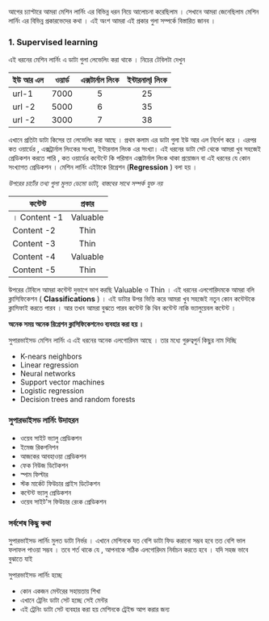 আগের চ্যাপ্টারে আমরা মেশিন লার্নিং এর বিভিন্ন ধরন নিয়ে আলোচনা করেছিলাম । সেখানে আমরা জেনেছিলাম মেশিন লার্নিং এর বিভিন্ন প্রকারভেদের কথা । এই অংশ আমরা এই প্রকার গুলা সম্পর্কে বিস্তারিত জানব ।

### 1. Supervised learning

এই ধরনের মেশিন লার্নিং এ ডাটা গুলা লেভেলিং করা থাকে । নিচের টেবিলটা দেখুন 

| ইউ আর এল | ওয়ার্ড | এক্সটার্নাল লিংক | ইন্টারনাল্l লিংক |
|-----------|:------------:|:-------------:|:-------:|
| url-1 | 7000| 5|25|
|url -2 | 5000 | 6 | 35|
|url -2 | 3000 | 7 | 38|

এখানে প্রতিটা ডাটা কিসের তা লেভেলিং করা আছে । প্রথম কলাম এর ডাটা গুলা ইউ আর এল নির্দেশ করে । এরপর কত ওয়ার্ডের , এক্সট্রার্নাল লিংকের সংখ্যা, ইন্টারনাল লিংক এর সংখ্যা। এই ধরনের ডাটা সেট থেকে আমরা খুব সহজেই প্রেডিকশন করতে পারি , কত ওয়ার্ডের কন্টেন্টে কি পরিমান এক্সটার্নাল লিংক থাকা প্রয়োজন বা এই ধরনের যে কোন সংখ্যাগত প্রেডিকশন । মেশিন লার্নিং এইটাকে রিগ্রেশন (**Regression** ) বলা হয় । 

*উপরের চার্টের তথ্য গুলা মুলত ডেমো ডাটা, বাস্তবের সাথে সম্পর্ক যুক্ত নয়* 

| কন্টেন্ট | প্রকার | 
|-----------|:------------:|
। Content -1 | Valuable|
|Content -2 | Thin |
|Content -3 | Thin |
|Content -4 | Valuable| |
|Content -5 | Thin |

উপরের টেবিলে আমরা কন্টেন্ট  দুভাগে ভাগ করছি  Valuable ও Thin । এই ধরনের এলগোরিদমকে আমরা বলি ক্লাসিফিকেশন ( **Classifications** ) । এই ডাটার উপর ভিত্তি করে আমরা খুব সহজেই নতুন কোন কন্টেন্টকে ক্লাসিফাই করতে পারব । আর তখন আমরা বুঝতে পারব কন্টেন্ট কি থিন কন্টেন্ট নাকি ভ্যালুয়েবল কন্টেন্ট । 

**অনেক সময় অনেক রিগ্রেশন ক্লাসিফিকেশনেও ব্যবহার করা হয় ।** 

সুপারভাইসড মেশিন লার্নিং এ এই ধরনের অনেক এলগোরিদম আছে  । তার মধ্যে গুরুত্বপুর্ন কিছুর নাম দিচ্ছি 

- K-nears neighbors
- Linear regression
- Neural networks
- Support vector machines
- Logistic regression
- Decision trees and random forests


### সুপারভাইসড লার্নিং উদাহরন 

- ওয়েব সাইট ভ্যালু প্রেডিকশন 
- ইমেজ রিকগনিশন 
- আজকের আবহাওয়া প্রেডিকশন 
- ফেক নিউজ ডিটেকশন 
- স্পাম ফিল্টার
- স্টক মার্কেট ফিউচার প্রাইস ডিটেকশন 
- কন্টেন্ট ভ্যালু প্রেডিকশন 
- ওয়েব সাইট'স ফিউচার রেংক প্রেডিকশন 

### সর্বশেষ কিছু কথা 

সুপারভাইসড লার্নিং মুলত ডাটা নির্ভর । এখানে মেশিনকে যত বেশি ডাটা ফিড করানো সম্ভব হবে তত বেশি ভাল ফলাফল পাওয়া সম্ভব । তবে শর্ত থাকে যে , আপনাকে সঠিক এলগোরিদম নির্বাচন করতে হবে । যদি সহজ ভাবে বুঝাতে যাই

সুপারভাইসড লার্নিং হচ্ছে 
- কোন একজন মেন্টরের সহায়তায় শিখা 
- এখানে ট্রেনিং ডাটা সেট হচ্ছে সেই মেন্টর 
- এই ট্রেনিং ডাটা সেট ব্যবহার করা হয় মেশিনকে ট্রেইন্ড আপ করার জন্য 




